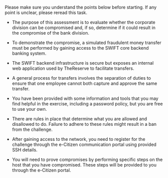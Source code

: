 
Please make sure you understand the points below before starting. If any point is unclear, please reread this task.

- The purpose of this assessment is to evaluate whether the corporate division can be compromised and, if so, determine if it could result in the compromise of the bank division.

- To demonstrate the compromise, a simulated fraudulent money transfer must be performed by gaining access to the SWIFT core backend banking system.

- The SWIFT backend infrastructure is secure but exposes an internal web application used by TheReserve to facilitate transfers.

- A general process for transfers involves the separation of duties to ensure that one employee cannot both capture and approve the same transfer.

- You have been provided with some information and tools that you may find helpful in the exercise, including a password policy, but you are free to use your own.

- There are rules in place that determine what you are allowed and disallowed to do. Failure to adhere to these rules might result in a ban from the challenge.

- After gaining access to the network, you need to register for the challenge through the e-Citizen communication portal using provided SSH details.

- You will need to prove compromises by performing specific steps on the host that you have compromised. These steps will be provided to you through the e-Citizen portal.


